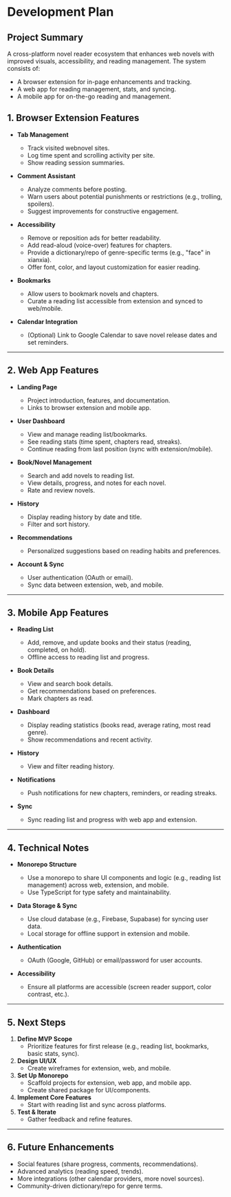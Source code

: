 # Development Plan

## Project Summary

A cross-platform novel reader ecosystem that enhances web novels with improved visuals, accessibility, and reading management. The system consists of:

- A browser extension for in-page enhancements and tracking.
- A web app for reading management, stats, and syncing.
- A mobile app for on-the-go reading and management.

## 1. Browser Extension Features

- **Tab Management**

  - Track visited webnovel sites.
  - Log time spent and scrolling activity per site.
  - Show reading session summaries.

- **Comment Assistant**

  - Analyze comments before posting.
  - Warn users about potential punishments or restrictions (e.g., trolling, spoilers).
  - Suggest improvements for constructive engagement.

- **Accessibility**

  - Remove or reposition ads for better readability.
  - Add read-aloud (voice-over) features for chapters.
  - Provide a dictionary/repo of genre-specific terms (e.g., "face" in xianxia).
  - Offer font, color, and layout customization for easier reading.

- **Bookmarks**

  - Allow users to bookmark novels and chapters.
  - Curate a reading list accessible from extension and synced to web/mobile.

- **Calendar Integration**
  - (Optional) Link to Google Calendar to save novel release dates and set reminders.

---

## 2. Web App Features

- **Landing Page**

  - Project introduction, features, and documentation.
  - Links to browser extension and mobile app.

- **User Dashboard**

  - View and manage reading list/bookmarks.
  - See reading stats (time spent, chapters read, streaks).
  - Continue reading from last position (sync with extension/mobile).

- **Book/Novel Management**

  - Search and add novels to reading list.
  - View details, progress, and notes for each novel.
  - Rate and review novels.

- **History**

  - Display reading history by date and title.
  - Filter and sort history.

- **Recommendations**

  - Personalized suggestions based on reading habits and preferences.

- **Account & Sync**
  - User authentication (OAuth or email).
  - Sync data between extension, web, and mobile.

---

## 3. Mobile App Features

- **Reading List**

  - Add, remove, and update books and their status (reading, completed, on hold).
  - Offline access to reading list and progress.

- **Book Details**

  - View and search book details.
  - Get recommendations based on preferences.
  - Mark chapters as read.

- **Dashboard**

  - Display reading statistics (books read, average rating, most read genre).
  - Show recommendations and recent activity.

- **History**

  - View and filter reading history.

- **Notifications**

  - Push notifications for new chapters, reminders, or reading streaks.

- **Sync**
  - Sync reading list and progress with web app and extension.

---

## 4. Technical Notes

- **Monorepo Structure**

  - Use a monorepo to share UI components and logic (e.g., reading list management) across web, extension, and mobile.
  - Use TypeScript for type safety and maintainability.

- **Data Storage & Sync**

  - Use cloud database (e.g., Firebase, Supabase) for syncing user data.
  - Local storage for offline support in extension and mobile.

- **Authentication**

  - OAuth (Google, GitHub) or email/password for user accounts.

- **Accessibility**
  - Ensure all platforms are accessible (screen reader support, color contrast, etc.).

---

## 5. Next Steps

1. **Define MVP Scope**
   - Prioritize features for first release (e.g., reading list, bookmarks, basic stats, sync).
2. **Design UI/UX**
   - Create wireframes for extension, web, and mobile.
3. **Set Up Monorepo**
   - Scaffold projects for extension, web app, and mobile app.
   - Create shared package for UI/components.
4. **Implement Core Features**
   - Start with reading list and sync across platforms.
5. **Test & Iterate**
   - Gather feedback and refine features.

---

## 6. Future Enhancements

- Social features (share progress, comments, recommendations).
- Advanced analytics (reading speed, trends).
- More integrations (other calendar providers, more novel sources).
- Community-driven dictionary/repo for genre terms.
